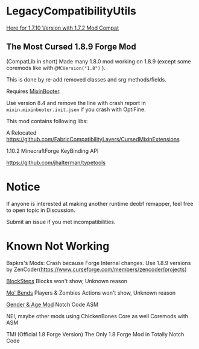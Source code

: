 # LegacyCompatibilityUtils

[Here for 1.7.10 Version with 1.7.2 Mod Compat](https://github.com/HowardZHY/LegacyCompatibilityUtils-1.7.10)

## The Most Cursed 1.8.9 Forge Mod

(CompatLib in short) Made many 1.8.0 mod working on 1.8.9 (except some coremods like with `@MCVersion("1.8")` ).

This is done by re-add removed classes and srg methods/fields.

Requires [MixinBooter](https://github.com/CleanroomMC/MixinBooter).

Use version 8.4 and remove the line with crash report in `mixin.mixinbooter.init.json` if you crash with OptiFine.

This mod contains following libs:

A Relocated https://github.com/FabricCompatibilityLayers/CursedMixinExtensions

1.10.2 MinecraftForge KeyBinding API

https://github.com/jhalterman/typetools

# Notice

If anyone is interested at making another runtime deobf remapper, feel free to open topic in Discussion.

Submit an issue if you met incompatibilities.

# Known Not Working

Bspkrs's Mods: Crash because Forge Internal changes.
Use 1.8.9 versions by ZenCoder(https://www.curseforge.com/members/zencoder/projects)

[BlockSteps](https://www.curseforge.com/minecraft/mc-mods/blocksteps)
Blocks won't show, Unknown reason

[Mo' Bends](https://www.curseforge.com/minecraft/mc-mods/mo-bends)
Players & Zombies Actions won't show, Unknown reason

[Gender & Age Mod](https://www.curseforge.com/minecraft/mc-mods/gender)
Notch Code ASM

NEI, maybe other mods using ChickenBones Core as well
Coremods with ASM

TMI (Official 1.8 Forge Version)
The Only 1.8 Forge Mod in Totally Notch Code
